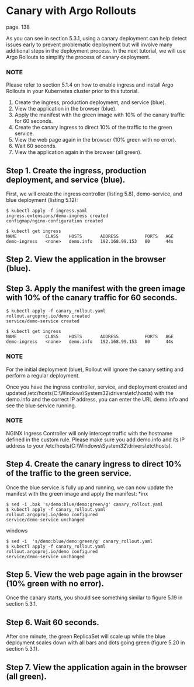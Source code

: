 # Canary with Argo Rollouts
page. 138   

As you can see in section 5.3.1, using a canary deployment can help detect issues early
to prevent problematic deployment but will involve many additional steps in the
deployment process. In the next tutorial, we will use Argo Rollouts to simplify the process
of canary deployment.

### NOTE 
Please refer to section 5.1.4 on how to enable ingress and install Argo
Rollouts in your Kubernetes cluster prior to this tutorial.

1. Create the ingress, production deployment, and service (blue).
2. View the application in the browser (blue).
3. Apply the manifest with the green image with 10% of the canary traffic for 60 seconds.
4. Create the canary ingress to direct 10% of the traffic to the green service.
5. View the web page again in the browser (10% green with no error).
6. Wait 60 seconds.
7. View the application again in the browser (all green).

## Step 1. Create the ingress, production deployment, and service (blue).
First, we will create the ingress controller (listing 5.8), demo-service, and blue
deployment (listing 5.12):
```
$ kubectl apply -f ingress.yaml
ingress.extensions/demo-ingress created
configmap/nginx-configuration created

$ kubectl get ingress
NAME           CLASS    HOSTS       ADDRESS          PORTS   AGE
demo-ingress   <none>   demo.info   192.168.99.153   80      44s
```
## Step 2. View the application in the browser (blue).
## Step 3. Apply the manifest with the green image with 10% of the canary traffic for 60 seconds.
```
$ kubectl apply -f canary_rollout.yaml
rollout.argoproj.io/demo created
service/demo-service created

$ kubectl get ingress
NAME           CLASS    HOSTS       ADDRESS          PORTS   AGE
demo-ingress   <none>   demo.info   192.168.99.153   80      44s
```
### NOTE 
For the initial deployment (blue), Rollout will ignore the canary setting
and perform a regular deployment.

Once you have the ingress controller, service, and deployment created and updated
/etc/hosts(C:\Windows\System32\drivers\etc\hosts) with the demo.info and the correct IP address, you can enter the URL
demo.info and see the blue service running.

### NOTE 
NGINX Ingress Controller will only intercept traffic with the hostname
defined in the custom rule. Please make sure you add demo.info and its
IP address to your /etc/hosts(C:\Windows\System32\drivers\etc\hosts).
## Step 4. Create the canary ingress to direct 10% of the traffic to the green service.
Once the blue service is fully up and running, we can now update the manifest with
the green image and apply the manifest:
*inx
```
$ sed -i .bak 's/demo:blue/demo:green/g' canary_rollout.yaml
$ kubectl apply -f canary_rollout.yaml
rollout.argoproj.io/demo configured
service/demo-service unchanged
```
windows
```
$ sed -i  's/demo:blue/demo:green/g' canary_rollout.yaml
$ kubectl apply -f canary_rollout.yaml
rollout.argoproj.io/demo configured
service/demo-service unchanged
```
## Step 5. View the web page again in the browser (10% green with no error).
Once the canary starts, you should see something similar to figure 5.19 in section
5.3.1.
## Step 6. Wait 60 seconds.
After one minute, the green ReplicaSet will scale up while the blue deployment
scales down with all bars and dots going green (figure 5.20 in section 5.3.1).
## Step 7. View the application again in the browser (all green).